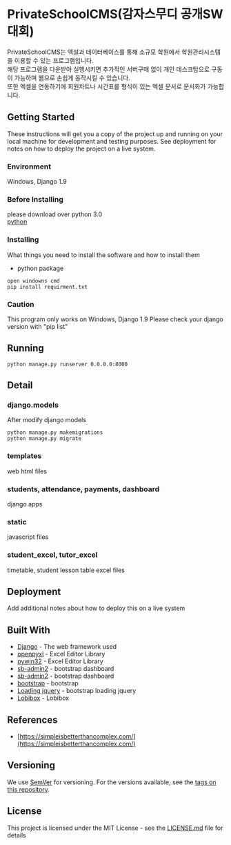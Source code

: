 # PrivateSchoolCMS(감자스무디 공개SW대회)
PrivateSchoolCMS는 엑설과 데이터베이스를 통해 소규모 학원에서 학원관리시스템을 이용할 수 있는 프로그램입니다.   
해당 프로그램을 다운받아 실행시키면 추가적인 서버구매 없이 개인 데스크탑으로 구동이 가능하며 웹으로 손쉽게 동작시킬 수 있습니다.   
또한 엑셀을 연동하기에 회원차트나 시간표를 형식이 있는 엑셀 문서로 문서화가 가능합니다.  

## Getting Started    
These instructions will get you a copy of the project up and running on your local machine for development and testing purposes. See deployment for notes on how to deploy the project on a live system.      
###   Environment
Windows, Django 1.9
### Before Installing 
please download over python 3.0     
[python](https://www.python.org/downloads/)     
### Installing

What things you need to install the software and how to install them

- python package
```
open windowns cmd
pip install requirment.txt
```       
### Caution
This program only works on Windows, Django 1.9
Please check your django version with "pip list"
## Running

```
python manage.py runserver 0.0.0.0:8000 
```       
## Detail
### django.models
After modify django models

```
python manage.py makemigrations
python manage.py migrate
```

### templates
web html files
### students, attendance, payments, dashboard
django apps
### static
javascript files
### student_excel, tutor_excel
timetable, student lesson table excel files
## Deployment

Add additional notes about how to deploy this on a live system

## Built With

* [Django](https://www.djangoproject.com/) - The web framework used
* [openpyxl](https://openpyxl.readthedocs.io/en/stable/) - Excel Editor Library
* [pywin32](https://pypi.org/project/pywin32/) - Excel Editor Library
* [sb-admin2](https://github.com/code-geek/sbadmin-django) - bootstrap dashboard
* [sb-admin2](https://startbootstrap.com/template-overviews/sb-admin-2/) - bootstrap dashboard
* [bootstrap](http://getbootstrap.com/) - bootstrap
* [Loading jquery](https://www.jqueryscript.net/loading/jQuery-Plugin-To-Handle-CSS3-Powered-Spinners-Loaders-Loading-js.html) - bootstrap loading jquery
* [Lobibox](http://lobianijs.com/site/lobibox) - Lobibox

## References
* [https://simpleisbetterthancomplex.com/](https://simpleisbetterthancomplex.com/)

## Versioning

We use [SemVer](http://semver.org/) for versioning. For the versions available, see the [tags on this repository](https://github.com/your/project/tags). 

## License

This project is licensed under the MIT License - see the [LICENSE.md](LICENSE.md) file for details
